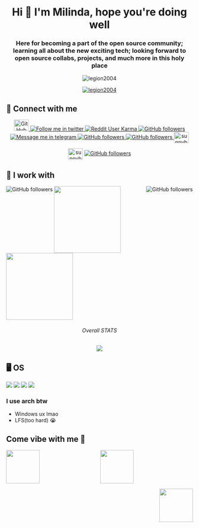 <h1 align="center">Hi 👋 I'm Milinda, hope you're doing well</h1>

<h3 align="center">Here for becoming a part of the open source community; learning all about the new exciting tech; looking forward to open source collabs, projects, and much more in this holy place</h3>

<p align="center"> <img src="https://komarev.com/ghpvc/?username=LegioN2004&label=Visitors&color=0e75b6&style=flat" alt="legion2004" /> </p>

<p align="center"> <a href="https://github.com/ryo-ma/github-profile-trophy"><img src="https://github-profile-trophy.vercel.app/?username=legion2004&theme=darkhub&no-frame=true&show_icons=true&count_private=true&row=2" alt="legion2004"></a> </p>

## 🙋 Connect with me

<p align="center">
    <a href="https://www.linkedin.com/in/sunny-barua-511469242/">
        <img alt="GitHub followers" src="https://img.shields.io/badge/-blue?style=social&logo=Linkedin&logoColor=blue&link=https://www.linkedin.com/in/sunny-barua-511469242//" height="30" width="40" >
    </a>
    <a href="https://twitter.com/intent/follow?screen_name=sunnybarua12">
        <img alt="Follow me in twitter" src="https://img.shields.io/twitter/follow/sunnybarua12?style=social">
    </a>
    <a href="https://reddit.com/u/TheLegioN2004">
        <img alt="Reddit User Karma" src="https://img.shields.io/reddit/user-karma/combined/TheLegioN2004?label=karma&logo=reddit">
    </a>
    <a href="https://github.com/LegioN2004?tab=followers">
        <img alt="GitHub followers" src="https://img.shields.io/github/followers/LegioN2004?color=green&logo=github">
    </a>
    <a href="https://t.me/DevManushehe">
        <img alt="Message me in telegram" src="https://img.shields.io/badge/-c14438?style=social&logo=Telegram&logoColor=red&color=red&link=https://t.me/DevManushehe">
    </a>
    <a href="mailto:email@sunnybaruasins@gmail.com">
        <!-- <img alt="GitHub followers" src="https://img.shields.io/badge/-@sunnybaruasins@gmail.com-c14438?style=social&logo=Gmail&logoColor=red&link=mailto:email@sunnybaruasins@gmail.com"> -->
        <img alt="GitHub followers" src="https://img.shields.io/badge/-c14438?style=social&logo=Gmail&logoColor=red&link=mailto:email@sunnybaruasins@gmail.com">
    </a>
    <a href="https://dev.to/LegioN2004">
        <img alt="GitHub followers" src="https://img.shields.io/badge/-c14438?style=social&logo=Dev.to&logoColor=black&link=https://dev.to/LegioN2004">
    </a>
    <a href="https://m.facebook.com/100028167932783/" target="blank"><img align="center" src="https://raw.githubusercontent.com/rahuldkjain/github-profile-readme-generator/master/src/images/icons/Social/facebook.svg" alt="sunnybarua" height="30" width="40" /></a>
</p>

<!-- [![Medium Badge](http://img.shields.io/badge/-Medium-1ca0f1?style=social&logo=Medium&logoColor=black&link=https://medium.com/@ashleymavericks)](https://medium.com/@ashleymavericks) -->

<!-- [![wakatime](https://wakatime.com/badge/user/eafdbba4-cec2-4c99-8cd5-5fc36bb00274.svg)](https://wakatime.com/@eafdbba4-cec2-4c99-8cd5-5fc36bb00274) -->

<p align="center">
    <a href="https://www.hackerrank.com/sunnybaruasins" target="blank"><img align="center" src="https://raw.githubusercontent.com/rahuldkjain/github-profile-readme-generator/master/src/images/icons/Social/hackerrank.svg" alt="sunnybaruasins" height="30" width="40" /></a>
    <a href="https://leetcode.com/LegioN2004/">
        <img alt="GitHub followers" src="https://img.shields.io/badge/dynamic/json?style=plastic&labelColor=black&color=%23ffa116&label=Solved&query=solvedOverTotal&url=https%3A%2F%2Fleetcode-badge.vercel.app%2Fapi%2Fusers%2FLegioN2004&logo=leetcode&logoColor=yellow">
    </a>
</p>

## 🧰 I work with

<a href="https://skillicons.dev">
    <img align="left" alt="GitHub followers" src="https://skillicons.dev/icons?i=git,linux,vscode,neovim,idea,md,vim,emacs">
    <img align="right" alt="GitHub followers" src="https://skillicons.dev/icons?i=java,cpp,js,html,css,lua,nodejs,bash">
</a>

<a href="https://github.com/LegioN2004">
    <img height="180em" src="https://github-readme-stats.vercel.app/api?username=LegioN2004&theme=github_dark&show_icons=true&hide_border=true&hide=issues&count_private=true&&exclude_repo=dotfiles,some-other-stuff,Catalogue,the-algorithm,random-sht-priv,suckless-utils-fork,dwm-flexipatch" />
    <img height="180em" src="https://github-readme-stats.vercel.app/api/top-langs/?username=LegioN2004&theme=github_dark&layout=compact&langs_count=15&disable_animations=fals&hide_progress=false&hide_border=true&exclude_repo=some-other-stuff,Catalogue,the-algorithm,random-sht-priv,suckless-utils-fork,dwm-flexipatch" />
</a>
<h6 align="center">Overall STATS</h6>
<p align="center"><img src="https://github-readme-streak-stats.herokuapp.com/?user=legion2004&hide_border=true&hide=issues&theme=github_dark" /></p>

## 🖥 OS

<img src="https://img.shields.io/badge/Arch%20Linux-1793D1?logo=arch-linux&logoColor=fff&style=for-the-badge"> <img src="https://img.shields.io/badge/Ubuntu-E95420?style=for-the-badge&logo=ubuntu&logoColor=white"> <img src="https://img.shields.io/badge/fedora-blue?style=for-the-badge&logo=appveyor"> <img src="https://img.shields.io/badge/Windows-0078D6?style=for-the-badge&logo=windows&logoColor=white">
<h3 align="left"> I use arch btw </h3>

- Windows ux lmao
- LFS(too hard) 😭

<!-- <h6>I have installed and used a lot of server OSes of ubuntu, debian and fedora btw (unnecessary detail)</h6> -->

## Come vibe with me 🦜

<p align="left">
    <img align="left" src="https://cultofthepartyparrot.com/parrots/hd/githubparrot.gif" width="90" height="90"/>
</p>
<p align="center">
    <img align="center" src="https://cultofthepartyparrot.com/parrots/hd/hypnoparrotlight.gif" width="90" height="90"/>
</p>
<p align="right">
    <img align="right" src="https://cultofthepartyparrot.com/parrots/hd/dealwithitnowparrot.gif" width="90" height="90"/>
</p>
